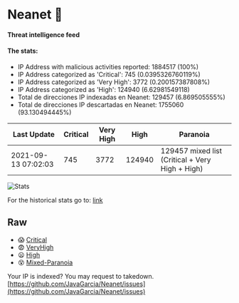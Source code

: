 # Neanet :hocho:
#### Threat intelligence feed
#### The stats:

- IP Address with malicious activities reported: 1884517 (100%)
- IP Address categorized as 'Critical':  745 (0.0395326760119%)
- IP Address categorized as 'Very High':  3772 (0.200157387808%)
- IP Address categorized as 'High':  124940 (6.62981549118)
- Total de direcciones IP indexadas en Neanet:  129457 (6.869505555%)
- Total de direcciones IP descartadas en Neanet:  1755060 (93.130494445%)

| Last Update | Critical | Very High | High | Paranoia |
| --- | --- | --- | --- | --- |
| 2021-09-13 07:02:03 | 745 | 3772 | 124940 | 129457 mixed list (Critical + Very High + High)|

![Stats](https://docs.google.com/spreadsheets/d/e/2PACX-1vSnaNMIXVabIpDJjufMlzH7poXnshF3mgd8Is1g9ytUEzVsP5my4Trn8f-xkoLLQ38xpL3HtmUexLo6/pubchart?oid=501124687&format=image)

For the historical stats go to: [link](/stats.csv)
## Raw
- :scream: [Critical](https://raw.githubusercontent.com/JavaGarcia/Neanet/master/blacklists/neanet_critical.txt)
- :fearful: [VeryHigh](https://raw.githubusercontent.com/JavaGarcia/Neanet/master/blacklists/neanet_veryHigh.txtt)
- :frowning: [High](https://raw.githubusercontent.com/JavaGarcia/Neanet/master/blacklists/neanet_high.txt)
- :dizzy_face: [Mixed-Paranoia](https://raw.githubusercontent.com/JavaGarcia/Neanet/master/blacklists/neanet_all.txt)


Your IP is indexed? You may request to takedown. [https://github.com/JavaGarcia/Neanet/issues](https://github.com/JavaGarcia/Neanet/issues)






























































































































































































































































































































































































































































































































































































































































































































































































































































































































































































































































































































































































































































































































































































































































































































































































































































































































































































































































































































































































































































































































































































































































































































































































































































































































































































































































































































































































































































































































































































































































































































































































































































































































































































































































































































































































































































































































































































































































































































































































































































































































































































































































































































































































































































































































































































































































































































































































































































































































































































































































































































































































































































































































































































































































































































































































































































































































































































































































































































































































































































































































































































































































































































































































































































































































































































































































































































































































































































































































































































































































































































































































































































































































































































































































































































































































































































































































































































































































































































































































































































































































































































































































































































































































































































































































































































































































































































































































































































































































